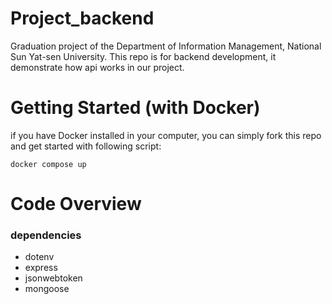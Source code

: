 # Project_backend
Graduation project of the Department of Information Management, National Sun Yat-sen University. This repo is for backend development, it demonstrate how api works in our project.

# Getting Started (with Docker)
if you have Docker installed in your computer, you can simply fork this repo and get started with following script:
```
docker compose up
```
# Code Overview
### dependencies
- dotenv
- express
- jsonwebtoken
- mongoose


